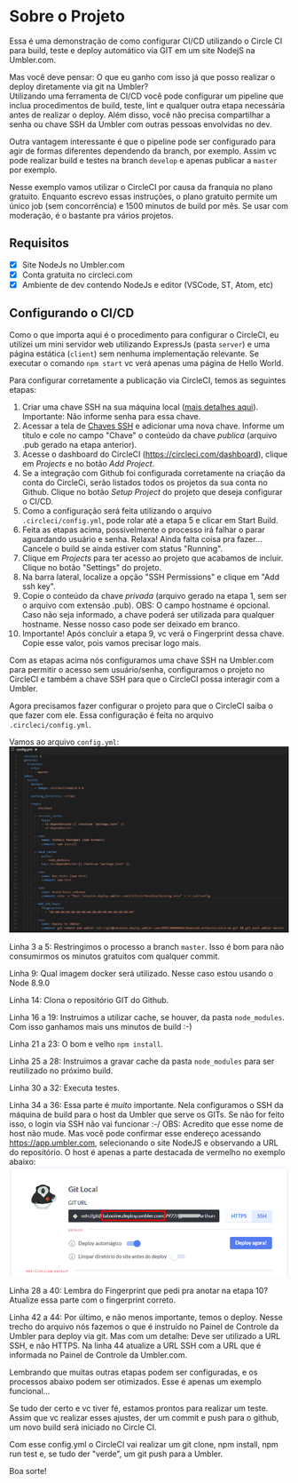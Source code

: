 # Sobre o Projeto
Essa é uma demonstração de como configurar CI/CD utilizando o Circle CI para build, teste e deploy automático via GIT em um site NodejS na Umbler.com.

Mas você deve pensar: O que eu ganho com isso já que posso realizar o deploy diretamente via git na Umbler?  
Utilizando uma ferramenta de CI/CD você pode configurar um pipeline que inclua procedimentos de build, teste, lint e qualquer outra etapa necessária antes de realizar o deploy. Além disso, você não precisa compartilhar a senha ou chave SSH da Umbler com outras pessoas envolvidas no dev.

Outra vantagem interessante é que o pipeline pode ser configurado para agir de formas diferentes dependendo da branch, por exemplo. Assim vc pode realizar build e testes na branch ```develop``` e apenas publicar a ```master``` por exemplo.

Nesse exemplo vamos utilizar o CircleCI por causa da franquia no plano gratuito. Enquanto escrevo essas instruções, o plano gratuito permite um único job (sem concorrência) e 1500 minutos de build por mês. Se usar com moderação, é o bastante pra vários projetos. 

## Requisitos
- [X] Site NodeJs no Umbler.com
- [X] Conta gratuita no circleci.com
- [X] Ambiente de dev contendo NodeJs e editor (VSCode, ST, Atom, etc)

## Configurando o CI/CD
Como o que importa aqui é o procedimento para configurar o CircleCI, eu utilizei um mini servidor web utilizando ExpressJs (pasta ```server```) e uma página estática (```client```) sem nenhuma implementação relevante. Se executar o comando ```npm start``` vc verá apenas uma página de Hello World.

Para configurar corretamente a publicação via CircleCI, temos as seguintes etapas:
1. Criar uma chave SSH na sua máquina local ([mais detalhes aqui](https://help.umbler.com/hc/pt-br/articles/206576653)). Importante: Não informe senha para essa chave.
2. Acessar a tela de [Chaves SSH](https://app.umbler.com/ssh-keys) e adicionar uma nova chave. Informe um título e cole no campo "Chave" o conteúdo da chave *publica* (arquivo .pub gerado na etapa anterior).
3. Acesse o dashboard do CircleCI (https://circleci.com/dashboard), clique em *Projects* e no botão *Add Project*.
4. Se a integração com Github foi configurada corretamente na criação da conta do CircleCi, serão listados todos os projetos da sua conta no Github. Clique no botão *Setup Project* do projeto que deseja configurar o CI/CD.
5. Como a configuração será feita utilizando o arquivo ```.circleci/config.yml```, pode rolar até a etapa 5 e clicar em Start Build.
6. Feita as etapas acima, possivelmente o processo irá falhar o parar aguardando usuário e senha. Relaxa! Ainda falta coisa pra fazer...  Cancele o build se ainda estiver com status "Running".
7. Clique em *Projects* para ter acesso ao projeto que acabamos de incluir. Clique no botão "Settings" do projeto.
8. Na barra lateral, localize a opção "SSH Permissions" e clique em "Add ssh key".
9. Copie o conteúdo da chave *privada* (arquivo gerado na etapa 1, sem ser o arquivo com extensão .pub). OBS: O campo hostname é opcional. Caso não seja informado, a chave poderá ser utilizada para qualquer hostname. Nesse nosso caso pode ser deixado em branco.
10. Importante! Após concluir a etapa 9, vc verá o Fingerprint dessa chave. Copie esse valor, pois vamos precisar logo mais.

Com as etapas acima nós configuramos uma chave SSH na Umbler.com para permitir o acesso sem usuário/senha, configuramos o projeto no CircleCI e também a chave SSH para que o CircleCI possa interagir com a Umbler.

Agora precisamos fazer configurar o projeto para que o CircleCI saiba o que fazer com ele. Essa configuração é feita no arquivo ```.circleci/config.yml```.

Vamos ao arquivo ```config.yml```:
![](docs/circleci-config.png)

Linha 3 a 5: Restringimos o processo a branch ```master```. Isso é bom para não consumirmos os minutos gratuitos com qualquer commit.

Linha 9: Qual imagem docker será utilizado. Nesse caso estou usando o Node 8.9.0

Linha 14: Clona o repositório GIT do Github.

Linha 16 a 19: Instruimos a utilizar cache, se houver, da pasta ```node_modules```. Com isso ganhamos mais uns minutos de build :-)

Linha 21 a 23: O bom e velho ```npm install```.

Linha 25 a 28: Instruimos a gravar cache da pasta ```node_modules``` para ser reutilizado no próximo build.

Linha 30 a 32: Executa testes.

Linha 34 a 36: Essa parte é *muito* importante. Nela configuramos o SSH da máquina de build para o host da Umbler que serve os GITs. Se não for feito isso, o login via SSH não vai funcionar :-/
OBS: Acredito que esse nome de host não mude. Mas você pode confirmar esse endereço acessando https://app.umbler.com, selecionando o site NodeJS e observando a URL do repositório. O host é apenas a parte destacada de vermelho no exemplo abaixo:
![](docs/umbler-git.png)

Linha 28 a 40: Lembra do Fingerprint que pedi pra anotar na etapa 10? Atualize essa parte com o fingerprint correto.

Linha 42 a 44: Por último, e não menos importante, temos o deploy. Nesse trecho do arquivo nós fazemos o que é instruído no Painel de Controle da Umbler para deploy via git. Mas com um detalhe: Deve ser utilizado a URL SSH, e não HTTPS. Na linha 44 atualize a URL SSH com a URL que é informada no Painel de Controle da Umbler.com.

Lembrando que muitas outras etapas podem ser configuradas, e os processos abaixo podem ser otimizados. Esse é apenas um exemplo funcional... 

Se tudo der certo e vc tiver fé, estamos prontos para realizar um teste. Assim que vc realizar esses ajustes, der um commit e push para o github, um novo build será iniciado no Circle CI.  

Com esse config.yml o CircleCI vai realizar um git clone, npm install, npm run test e, se tudo der "verde", um git push para a Umbler.

Boa sorte! 
